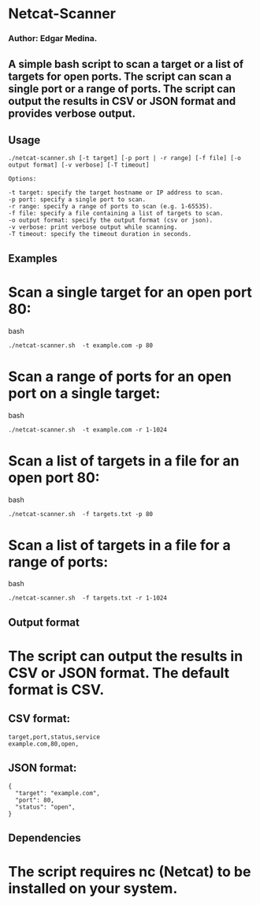 # Netcat-Scanner

### Author: Edgar Medina. 



## A simple bash script to scan a target or a list of targets for open ports. The script can scan a single port or a range of ports. The script can output the results in CSV or JSON format and provides verbose output.

## Usage

	./netcat-scanner.sh [-t target] [-p port | -r range] [-f file] [-o output format] [-v verbose] [-T timeout]

	Options:

	-t target: specify the target hostname or IP address to scan.
	-p port: specify a single port to scan.
	-r range: specify a range of ports to scan (e.g. 1-65535).
	-f file: specify a file containing a list of targets to scan.
	-o output format: specify the output format (csv or json).
	-v verbose: print verbose output while scanning.
	-T timeout: specify the timeout duration in seconds.

## Examples

# Scan a single target for an open port 80:

bash

	./netcat-scanner.sh  -t example.com -p 80

# Scan a range of ports for an open port on a single target:

bash

	./netcat-scanner.sh  -t example.com -r 1-1024


# Scan a list of targets in a file for an open port 80:

bash

	./netcat-scanner.sh  -f targets.txt -p 80


# Scan a list of targets in a file for a range of ports:

bash

	./netcat-scanner.sh  -f targets.txt -r 1-1024


## Output format

# The script can output the results in CSV or JSON format. The default format is CSV.

## CSV format:


	target,port,status,service
	example.com,80,open,


## JSON format:

	{
	  "target": "example.com",
	  "port": 80,
	  "status": "open",
	}

## Dependencies

# The script requires nc (Netcat) to be installed on your system.
